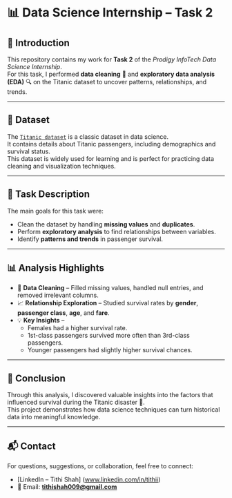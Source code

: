 # 📊 Data Science Internship – Task 2

## 📝 Introduction
This repository contains my work for **Task 2** of the *Prodigy InfoTech Data Science Internship*.  
For this task, I performed **data cleaning** 🧹 and **exploratory data analysis (EDA)** 🔍 on the Titanic dataset to uncover patterns, relationships, and trends.

---

## 📂 Dataset
The [`Titanic dataset`](https://github.com/TithiShah009/PRODIGY_DS_02/blob/main/Titanic_Dataset.csv) is a classic dataset in data science.  
It contains details about Titanic passengers, including demographics and survival status.  
This dataset is widely used for learning and is perfect for practicing data cleaning and visualization techniques.

---

## 🎯 Task Description
The main goals for this task were:
- Clean the dataset by handling **missing values** and **duplicates**.
- Perform **exploratory analysis** to find relationships between variables.
- Identify **patterns and trends** in passenger survival.

---

## 📊 Analysis Highlights
- 🧹 **Data Cleaning** – Filled missing values, handled null entries, and removed irrelevant columns.
- 📈 **Relationship Exploration** – Studied survival rates by **gender**, **passenger class**, **age**, and **fare**.
- 💡 **Key Insights** –  
  - Females had a higher survival rate.  
  - 1st-class passengers survived more often than 3rd-class passengers.  
  - Younger passengers had slightly higher survival chances.  

---

## 📌 Conclusion
Through this analysis, I discovered valuable insights into the factors that influenced survival during the Titanic disaster 🚢.  
This project demonstrates how data science techniques can turn historical data into meaningful knowledge.

---

## 📬 Contact
For questions, suggestions, or collaboration, feel free to connect:  
- [LinkedIn – Tithi Shah] (www.linkedin.com/in/tithii)  
- 📧 Email: **tithishah009@gmail.com**
